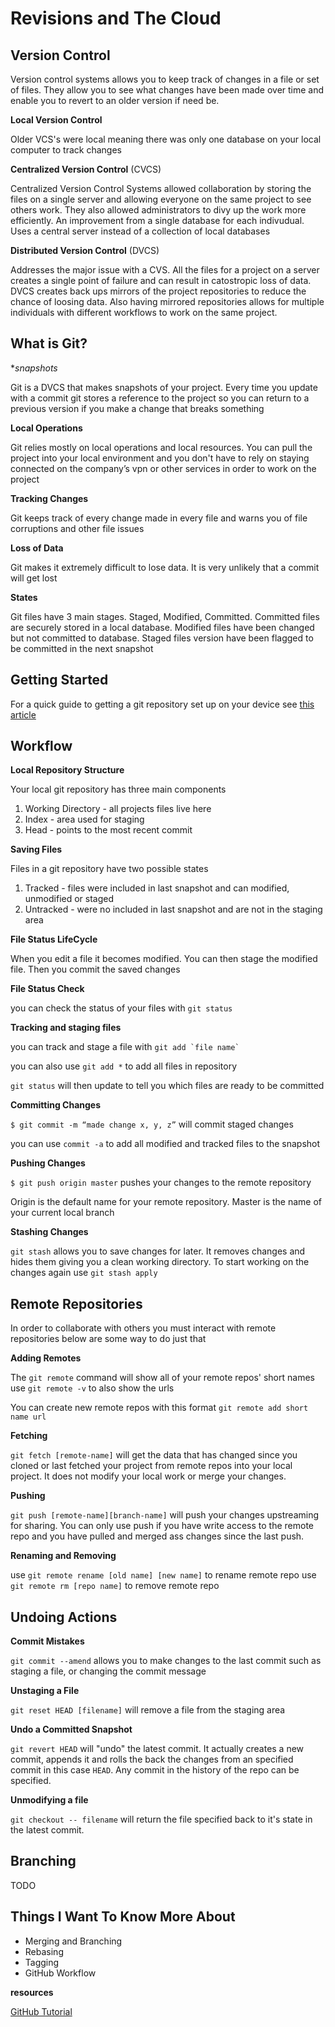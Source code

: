 # Revisions and The Cloud

## Version Control

Version control systems allows you to keep track of changes in a file or set of files. They allow you to see what changes have been made over time and enable you to revert to an older version if need be.

**Local Version Control**

Older VCS's were local meaning there was only one database on your local computer to track changes

**Centralized Version Control** (CVCS)

Centralized Version Control Systems allowed collaboration by storing the files on a single server and allowing everyone on the same project to see others work. They also allowed administrators to divy up the work more efficiently. An improvement from a single database for each indivudual. Uses a central server instead of a collection of local databases

**Distributed Version Control** (DVCS)

Addresses the major issue with a CVS. All the files for a project on a server creates a single point of failure and can result in catostropic loss of data. DVCS creates back ups mirrors of the project repositories to reduce the chance of loosing data. Also having mirrored repositories allows for multiple individuals with different workflows to work on the same project.

## What is Git?

**snapshots*

Git is a DVCS that makes snapshots of your project. Every time you update with a commit git stores a reference to the project so you can return to a previous version if you make a change that breaks something

**Local Operations**

Git relies mostly on local operations and local resources. You can pull the project into your local environment and you don't have to rely on staying connected on the company’s vpn or other services in order to work on the project

**Tracking Changes**

Git keeps track of every change made in every file and warns you of file corruptions and other file issues

**Loss of Data**

Git makes it extremely difficult to lose data. It is very unlikely that a commit will get lost

**States**

Git files have 3 main stages. Staged, Modified, Committed. Committed files are securely stored in a local database. Modified files have been changed but not committed to database. Staged files version have been flagged to be committed in the next snapshot

## Getting Started

For a quick guide to getting a git repository set up on your device see [this article](https://blog.udemy.com/git-tutorial-a-comprehensive-guide/#4)

## Workflow

**Local Repository Structure**

Your local git repository has three main components

1. Working Directory - all projects files live here
2. Index - area used for staging
3. Head - points to the most recent commit

**Saving Files**

Files in a git repository have two possible states 

1. Tracked - files were included in last snapshot and can modified, unmodified or staged
2. Untracked - were no included in last snapshot and are not in the staging area

**File Status LifeCycle**

When you edit a file it becomes modified. You can then stage the modified file. Then you commit the saved changes

**File Status Check**

you can check the status of your files with `git status` 

**Tracking and staging files**

you can track and stage a file with `` git add `file name` ``

you can also use `git add *` to add all files in repository

`git status` will then update to tell you which files are ready to be committed

**Committing Changes** 

`$ git commit -m “made change x, y, z”` will commit staged changes

you can use `commit -a` to add all modified and tracked files to the snapshot

**Pushing Changes**

`$ git push origin master` pushes your changes to the remote repository

Origin is the default name for your remote repository. Master is the name of your current local branch

**Stashing Changes** 

`git stash` allows you to save changes for later. It removes changes and hides them giving you a clean working directory. To start working on the changes again use `git stash apply`

## Remote Repositories

In order to collaborate with others you must interact with remote repositories below are some way to do just that

**Adding Remotes**

The `git remote` command will show all of your remote repos' short names use `git remote -v` to also show the urls

You can create new remote repos with this format `git remote add short name url`

**Fetching**

`git fetch [remote-name]` will get the data that has changed since you cloned or last fetched your project from remote repos into your local project. It does not modify your local work or merge your changes.

**Pushing**

`git push [remote-name][branch-name]` will push your changes upstreaming for sharing. You can only use push if you have write access to the remote repo and you have pulled and merged ass changes since the last push.

**Renaming and Removing**

use `git remote rename [old name] [new name]` to rename remote repo
use `git remote rm [repo name]` to remove remote repo

## Undoing Actions

**Commit Mistakes**

`git commit --amend` allows you to make changes to the last commit such as staging a file, or changing the commit message

**Unstaging a File**

`git reset HEAD [filename]` will remove a file  from the staging area

**Undo a Committed Snapshot**

`git revert HEAD` will "undo" the latest commit. It actually creates a new commit, appends it and rolls the back the changes from an specified commit in this case `HEAD`. Any commit in the history of the repo can be specified.

**Unmodifying a file**

`git checkout -- filename`  will return the file specified back to it's state in the latest commit.

## Branching

TODO

## Things I Want To Know More About

* Merging and Branching
* Rebasing
* Tagging
* GitHub Workflow

**resources**

[GitHub Tutorial](https://blog.udemy.com/git-tutorial-a-comprehensive-guide/#4)

